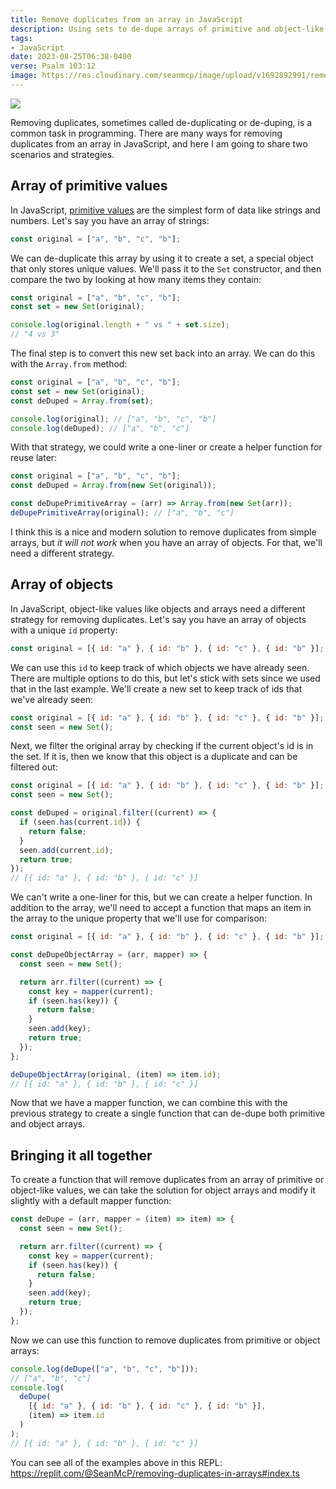 ```yaml
---
title: Remove duplicates from an array in JavaScript
description: Using sets to de-dupe arrays of primitive and object-like values
tags:
- JavaScript
date: 2023-08-25T06:38-0400
verse: Psalm 103:12
image: https://res.cloudinary.com/seanmcp/image/upload/v1692892991/remove-duplicates-in-array_ptvagw.png
---
```


![](https://res.cloudinary.com/seanmcp/image/upload/v1692892991/remove-duplicates-in-array_ptvagw.png)

Removing duplicates, sometimes called de-duplicating or de-duping, is a common
task in programming. There are many ways for removing duplicates from an array
in JavaScript, and here I am going to share two scenarios and strategies.

## Array of primitive values

In JavaScript,
[primitive values](https://developer.mozilla.org/en-US/docs/Web/JavaScript/Data_structures#primitive_values)
are the simplest form of data like strings and numbers. Let's say you have an
array of strings:

```js
const original = ["a", "b", "c", "b"];
```

We can de-duplicate this array by using it to create a set, a special object
that only stores unique values. We'll pass it to the `Set` constructor, and then
compare the two by looking at how many items they contain:

```js
const original = ["a", "b", "c", "b"];
const set = new Set(original);

console.log(original.length + " vs " + set.size);
// "4 vs 3"
```

The final step is to convert this new set back into an array. We can do this
with the `Array.from` method:

```js
const original = ["a", "b", "c", "b"];
const set = new Set(original);
const deDuped = Array.from(set);

console.log(original); // ["a", "b", "c", "b"]
console.log(deDuped); // ["a", "b", "c"]
```

With that strategy, we could write a one-liner or create a helper function for
reuse later:

```js
const original = ["a", "b", "c", "b"];
const deDuped = Array.from(new Set(original));

const deDupePrimitiveArray = (arr) => Array.from(new Set(arr));
deDupePrimitiveArray(original); // ["a", "b", "c"]
```

I think this is a nice and modern solution to remove duplicates from simple
arrays, but _it will not work_ when you have an array of objects. For that,
we'll need a different strategy.

## Array of objects

In JavaScript, object-like values like objects and arrays need a different
strategy for removing duplicates. Let's say you have an array of objects with a
unique `id` property:

```js
const original = [{ id: "a" }, { id: "b" }, { id: "c" }, { id: "b" }];
```

We can use this `id` to keep track of which objects we have already seen. There
are multiple options to do this, but let's stick with sets since we used that in
the last example. We'll create a new set to keep track of ids that we've already
seen:

```js
const original = [{ id: "a" }, { id: "b" }, { id: "c" }, { id: "b" }];
const seen = new Set();
```

Next, we filter the original array by checking if the current object's id is in
the set. If it is, then we know that this object is a duplicate and can be
filtered out:

```js
const original = [{ id: "a" }, { id: "b" }, { id: "c" }, { id: "b" }];
const seen = new Set();

const deDuped = original.filter((current) => {
  if (seen.has(current.id)) {
    return false;
  }
  seen.add(current.id);
  return true;
});
// [{ id: "a" }, { id: "b" }, { id: "c" }]
```

We can't write a one-liner for this, but we can create a helper function. In
addition to the array, we'll need to accept a function that maps an item in the
array to the unique property that we'll use for comparison:

```js
const original = [{ id: "a" }, { id: "b" }, { id: "c" }, { id: "b" }];

const deDupeObjectArray = (arr, mapper) => {
  const seen = new Set();

  return arr.filter((current) => {
    const key = mapper(current);
    if (seen.has(key)) {
      return false;
    }
    seen.add(key);
    return true;
  });
};

deDupeObjectArray(original, (item) => item.id);
// [{ id: "a" }, { id: "b" }, { id: "c" }]
```

Now that we have a mapper function, we can combine this with the previous
strategy to create a single function that can de-dupe both primitive and object
arrays.

## Bringing it all together

To create a function that will remove duplicates from an array of primitive or
object-like values, we can take the solution for object arrays and modify it
slightly with a default mapper function:

```js
const deDupe = (arr, mapper = (item) => item) => {
  const seen = new Set();

  return arr.filter((current) => {
    const key = mapper(current);
    if (seen.has(key)) {
      return false;
    }
    seen.add(key);
    return true;
  });
};
```

Now we can use this function to remove duplicates from primitive or object
arrays:

```js
console.log(deDupe(["a", "b", "c", "b"]));
// ["a", "b", "c"]
console.log(
  deDupe(
    [{ id: "a" }, { id: "b" }, { id: "c" }, { id: "b" }],
    (item) => item.id
  )
);
// [{ id: "a" }, { id: "b" }, { id: "c" }]
```

You can see all of the examples above in this REPL: https://replit.com/@SeanMcP/removing-duplicates-in-arrays#index.ts
